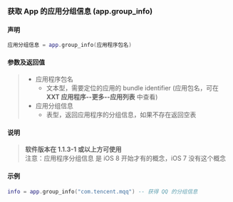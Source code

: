 ### 获取 App 的应用分组信息 (**app\.group\_info**)


#### 声明
```lua
应用分组信息 = app.group_info(应用程序包名)
```


#### 参数及返回值
> - 应用程序包名
>   - 文本型，需要定位的应用的 bundle identifier \(应用包名，可在 **XXT 应用程序\-\-更多\-\-应用列表** 中查看\) 
> - 应用分组信息
>   - 表型，返回应用程序的分组信息，如果不存在返回空表


#### 说明
> **软件版本在 1\.1\.3\-1 或以上方可使用**  
> 注意：应用程序分组信息 是 iOS 8 开始才有的概念，iOS 7 没有这个概念  


#### 示例  
```lua
info = app.group_info("com.tencent.mqq") -- 获得 QQ 的分组信息
```

